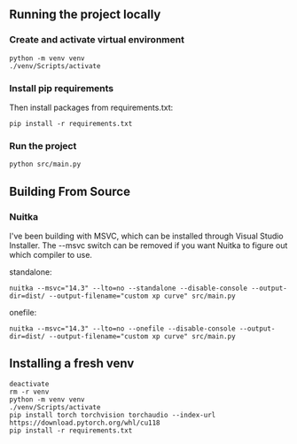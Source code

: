 ## Running the project locally
### Create and activate virtual environment
```
python -m venv venv
./venv/Scripts/activate
```

### Install pip requirements
Then install packages from requirements.txt:
```
pip install -r requirements.txt
```

### Run the project
```
python src/main.py
```

## Building From Source
### Nuitka
I've been building with MSVC, which can be installed through Visual Studio Installer. The --msvc switch can be removed if you want Nuitka to figure out which compiler to use.

standalone:
```
nuitka --msvc="14.3" --lto=no --standalone --disable-console --output-dir=dist/ --output-filename="custom xp curve" src/main.py
```

onefile:
```
nuitka --msvc="14.3" --lto=no --onefile --disable-console --output-dir=dist/ --output-filename="custom xp curve" src/main.py
```

## Installing a fresh venv
```
deactivate
rm -r venv
python -m venv venv
./venv/Scripts/activate
pip install torch torchvision torchaudio --index-url https://download.pytorch.org/whl/cu118
pip install -r requirements.txt
```
